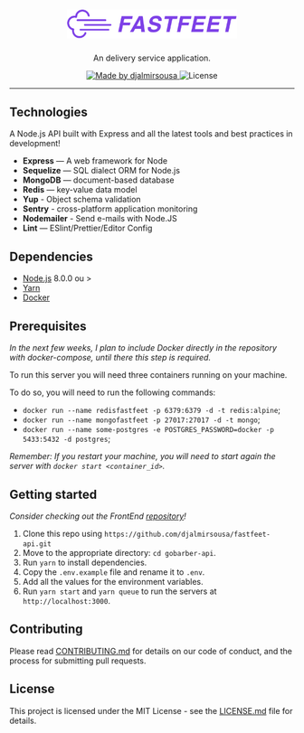 <h1 align="center">
  <img alt="Fastfeet" title="Fastfeet" src=".github/logo.png" width="300px" />
</h1>

<p align="center">An delivery service application.</p>


<p align="center">

  <a href="https://github.com/djalmirsousa">
    <img alt="Made by djalmirsousa" src="https://img.shields.io/badge/made%20by-djalmirsousa-%2304D361">
  </a>

  <img alt="License" src="https://img.shields.io/badge/license-MIT-%2304D361">

</p>

<hr />

## Technologies

A Node.js API built with Express and all the latest tools and best practices in development!

-  **Express** — A web framework for Node
-  **Sequelize** — SQL dialect ORM for Node.js
-  **MongoDB** — document-based database
-  **Redis** — key-value data model
-  **Yup** - Object schema validation
-  **Sentry** - cross-platform application monitoring
-  **Nodemailer** - Send e-mails with Node.JS
-  **Lint** — ESlint/Prettier/Editor Config

## Dependencies

- [Node.js](https://nodejs.org/en/) 8.0.0 ou >
- [Yarn](https://yarnpkg.com/pt-BR/docs/install)
- [Docker](https://www.docker.com/)

## Prerequisites

_In the next few weeks, I plan to include Docker directly in the repository with docker-compose, until there this step is required._

To run this server you will need three containers running on your machine.

To do so, you will need to run the following commands:

- `docker run --name redisfastfeet -p 6379:6379 -d -t redis:alpine`;
- `docker run --name mongofastfeet -p 27017:27017 -d -t mongo`;
- `docker run --name some-postgres -e POSTGRES_PASSWORD=docker -p 5433:5432 -d postgres`;

_Remember: If you restart your machine, you will need to start again the server with `docker start <container_id>`._

## Getting started

_Consider checking out the FrontEnd [repository](https://github.com/djalmirsousa/fastfeet-web)!_

1. Clone this repo using `https://github.com/djalmirsousa/fastfeet-api.git`
2. Move to the appropriate directory: `cd gobarber-api`.<br />
3. Run `yarn` to install dependencies.<br />
4. Copy the `.env.example` file and rename it to `.env`.<br/>
5. Add all the values for the environment variables.<br/>
6. Run `yarn start` and `yarn queue` to run the servers at `http://localhost:3000`.

## Contributing

Please read [CONTRIBUTING.md](CONTRIBUTING.md) for details on our code of conduct, and the process for submitting pull requests.

## License

This project is licensed under the MIT License - see the [LICENSE.md](LICENSE.md) file for details.

